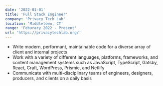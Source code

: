 ```yaml
---
date: '2022-01-01'
title: 'Full Stack Engineer'
company: 'Privacy Tech Lab'
location: 'Middletown, CT'
range: 'Feburary 2022 - Present'
url: 'https://privacytechlab.org/'
---
```


- Write modern, performant, maintainable code for a diverse array of client and internal projects
- Work with a variety of different languages, platforms, frameworks, and content management systems such as JavaScript, TypeScript, Gatsby, React, Craft, WordPress, Prismic, and Netlify
- Communicate with multi-disciplinary teams of engineers, designers, producers, and clients on a daily basis

